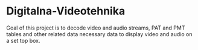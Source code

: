 # Digitalna-Videotehnika

Goal of this project is to decode video and audio streams, PAT and PMT tables and other related data necessary data to display video and audio on a set top box.
